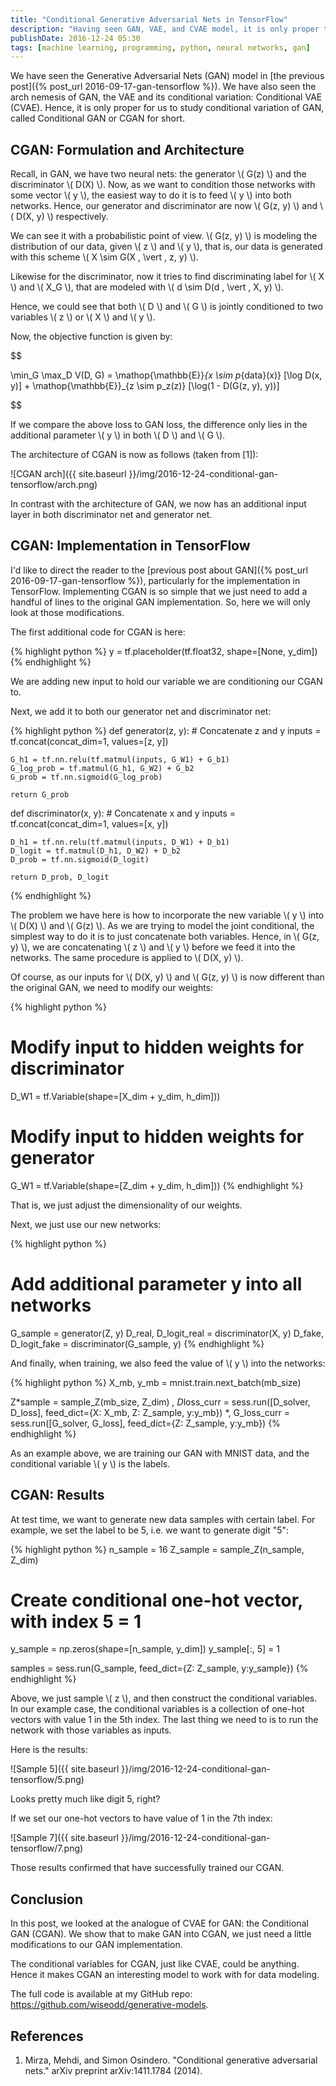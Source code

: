 ```yaml
---
title: "Conditional Generative Adversarial Nets in TensorFlow"
description: "Having seen GAN, VAE, and CVAE model, it is only proper to study the Conditional GAN model next!"
publishDate: 2016-12-24 05:30
tags: [machine learning, programming, python, neural networks, gan]
---
```


We have seen the Generative Adversarial Nets (GAN) model in [the previous post]({% post_url 2016-09-17-gan-tensorflow %}). We have also seen the arch nemesis of GAN, the VAE and its conditional variation: Conditional VAE (CVAE). Hence, it is only proper for us to study conditional variation of GAN, called Conditional GAN or CGAN for short.

<h2 class="section-heading">CGAN: Formulation and Architecture</h2>

Recall, in GAN, we have two neural nets: the generator \\( G(z) \\) and the discriminator \\( D(X) \\). Now, as we want to condition those networks with some vector \\( y \\), the easiest way to do it is to feed \\( y \\) into both networks. Hence, our generator and discriminator are now \\( G(z, y) \\) and \\( D(X, y) \\) respectively.

We can see it with a probabilistic point of view. \\( G(z, y) \\) is modeling the distribution of our data, given \\( z \\) and \\( y \\), that is, our data is generated with this scheme \\( X \sim G(X \, \vert \, z, y) \\).

Likewise for the discriminator, now it tries to find discriminating label for \\( X \\) and \\( X_G \\), that are modeled with \\( d \sim D(d \, \vert \, X, y) \\).

Hence, we could see that both \\( D \\) and \\( G \\) is jointly conditioned to two variables \\( z \\) or \\( X \\) and \\( y \\).

Now, the objective function is given by:

$$

\min_G \max_D V(D, G) = \mathop{\mathbb{E}}_{x \sim p_{data}(x)} [\log D(x, y)] + \mathop{\mathbb{E}}_{z \sim p_z(z)} [\log(1 - D(G(z, y), y))]


$$

If we compare the above loss to GAN loss, the difference only lies in the additional parameter \\( y \\) in both \\( D \\) and \\( G \\).

The architecture of CGAN is now as follows (taken from [1]):

![CGAN arch]({{ site.baseurl }}/img/2016-12-24-conditional-gan-tensorflow/arch.png)

In contrast with the architecture of GAN, we now has an additional input layer in both discriminator net and generator net.

<h2 class="section-heading">CGAN: Implementation in TensorFlow</h2>

I'd like to direct the reader to the [previous post about GAN]({% post_url 2016-09-17-gan-tensorflow %}), particularly for the implementation in TensorFlow. Implementing CGAN is so simple that we just need to add a handful of lines to the original GAN implementation. So, here we will only look at those modifications.

The first additional code for CGAN is here:

{% highlight python %}
y = tf.placeholder(tf.float32, shape=[None, y_dim])
{% endhighlight %}

We are adding new input to hold our variable we are conditioning our CGAN to.

Next, we add it to both our generator net and discriminator net:

{% highlight python %}
def generator(z, y): # Concatenate z and y
inputs = tf.concat(concat_dim=1, values=[z, y])

    G_h1 = tf.nn.relu(tf.matmul(inputs, G_W1) + G_b1)
    G_log_prob = tf.matmul(G_h1, G_W2) + G_b2
    G_prob = tf.nn.sigmoid(G_log_prob)

    return G_prob

def discriminator(x, y): # Concatenate x and y
inputs = tf.concat(concat_dim=1, values=[x, y])

    D_h1 = tf.nn.relu(tf.matmul(inputs, D_W1) + D_b1)
    D_logit = tf.matmul(D_h1, D_W2) + D_b2
    D_prob = tf.nn.sigmoid(D_logit)

    return D_prob, D_logit

{% endhighlight %}

The problem we have here is how to incorporate the new variable \\( y \\) into \\( D(X) \\) and \\( G(z) \\). As we are trying to model the joint conditional, the simplest way to do it is to just concatenate both variables. Hence, in \\( G(z, y) \\), we are concatenating \\( z \\) and \\( y \\) before we feed it into the networks. The same procedure is applied to \\( D(X, y) \\).

Of course, as our inputs for \\( D(X, y) \\) and \\( G(z, y) \\) is now different than the original GAN, we need to modify our weights:

{% highlight python %}

# Modify input to hidden weights for discriminator

D_W1 = tf.Variable(shape=[X_dim + y_dim, h_dim]))

# Modify input to hidden weights for generator

G_W1 = tf.Variable(shape=[Z_dim + y_dim, h_dim]))
{% endhighlight %}

That is, we just adjust the dimensionality of our weights.

Next, we just use our new networks:

{% highlight python %}

# Add additional parameter y into all networks

G_sample = generator(Z, y)
D_real, D_logit_real = discriminator(X, y)
D_fake, D_logit_fake = discriminator(G_sample, y)
{% endhighlight %}

And finally, when training, we also feed the value of \\( y \\) into the networks:

{% highlight python %}
X_mb, y_mb = mnist.train.next_batch(mb_size)

Z*sample = sample_Z(mb_size, Z_dim)
*, D*loss_curr = sess.run([D_solver, D_loss], feed_dict={X: X_mb, Z: Z_sample, y:y_mb})
*, G_loss_curr = sess.run([G_solver, G_loss], feed_dict={Z: Z_sample, y:y_mb})
{% endhighlight %}

As an example above, we are training our GAN with MNIST data, and the conditional variable \\( y \\) is the labels.

<h2 class="section-heading">CGAN: Results</h2>

At test time, we want to generate new data samples with certain label. For example, we set the label to be 5, i.e. we want to generate digit "5":

{% highlight python %}
n_sample = 16
Z_sample = sample_Z(n_sample, Z_dim)

# Create conditional one-hot vector, with index 5 = 1

y_sample = np.zeros(shape=[n_sample, y_dim])
y_sample[:, 5] = 1

samples = sess.run(G_sample, feed_dict={Z: Z_sample, y:y_sample})
{% endhighlight %}

Above, we just sample \\( z \\), and then construct the conditional variables. In our example case, the conditional variables is a collection of one-hot vectors with value 1 in the 5th index. The last thing we need to is to run the network with those variables as inputs.

Here is the results:

![Sample 5]({{ site.baseurl }}/img/2016-12-24-conditional-gan-tensorflow/5.png)

Looks pretty much like digit 5, right?

If we set our one-hot vectors to have value of 1 in the 7th index:

![Sample 7]({{ site.baseurl }}/img/2016-12-24-conditional-gan-tensorflow/7.png)

Those results confirmed that have successfully trained our CGAN.

<h2 class="section-heading">Conclusion</h2>

In this post, we looked at the analogue of CVAE for GAN: the Conditional GAN (CGAN). We show that to make GAN into CGAN, we just need a little modifications to our GAN implementation.

The conditional variables for CGAN, just like CVAE, could be anything. Hence it makes CGAN an interesting model to work with for data modeling.

The full code is available at my GitHub repo: <https://github.com/wiseodd/generative-models>.

<h2 class="section-heading">References</h2>

1. Mirza, Mehdi, and Simon Osindero. "Conditional generative adversarial nets." arXiv preprint arXiv:1411.1784 (2014).
